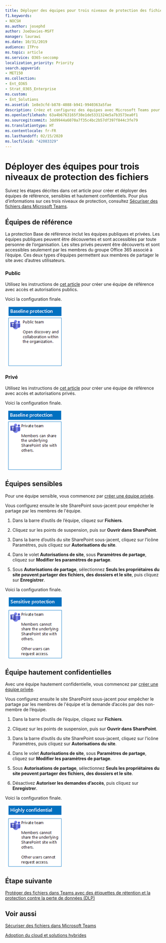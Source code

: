 ```yaml
---
title: Déployer des équipes pour trois niveaux de protection des fichiers
f1.keywords:
- NOCSH
ms.author: josephd
author: JoeDavies-MSFT
manager: laurawi
ms.date: 10/31/2019
audience: ITPro
ms.topic: article
ms.service: O365-seccomp
localization_priority: Priority
search.appverid:
- MET150
ms.collection:
- Ent_O365
- Strat_O365_Enterprise
ms.custom:
- Ent_Solutions
ms.assetid: 1e8e3cfd-b878-4088-b941-9940363a5fae
description: Créez et configurez des équipes avec Microsoft Teams pour différents niveaux de protection des informations pour les fichiers.
ms.openlocfilehash: 63a4b6763165f38e1de5331324e5a7b3573ea0f1
ms.sourcegitcommit: 3dd9944a6070a7f35c4bc2b57df397f844c3fe79
ms.translationtype: HT
ms.contentlocale: fr-FR
ms.lasthandoff: 02/15/2020
ms.locfileid: "42083329"
---
```

# <a name="deploy-teams-for-three-tiers-of-protection-for-files"></a>Déployer des équipes pour trois niveaux de protection des fichiers

Suivez les étapes décrites dans cet article pour créer et déployer des équipes de référence, sensibles et hautement confidentiels. Pour plus d’informations sur ces trois niveaux de protection, consultez [Sécuriser des fichiers dans Microsoft Teams](secure-files-in-teams.md).

## <a name="baseline-teams"></a>Équipes de référence

La protection Base de référence inclut les équipes publiques et privées. Les équipes publiques peuvent être découvertes et sont accessibles par toute personne de l’organisation. Les sites privés peuvent être découverts et sont accessibles seulement par les membres du groupe Office 365 associé à l’équipe. Ces deux types d’équipes permettent aux membres de partager le site avec d’autres utilisateurs.

### <a name="public"></a>Public

Utilisez les instructions de [cet article](https://support.office.com/article/174adf5f-846b-4780-b765-de1a0a737e2b) pour créer une équipe de référence avec accès et autorisations publics.

Voici la configuration finale.

![Protection de niveau de référence pour une équipe publique.](../../media/baseline-public-team.png)

### <a name="private"></a>Privé

Utilisez les instructions de [cet article](https://support.office.com/article/174adf5f-846b-4780-b765-de1a0a737e2b) pour créer une équipe de référence avec accès et autorisations privés.

Voici la configuration finale.

![Protection de niveau de référence pour une équipe privée.](../../media/baseline-private-team.png)

## <a name="sensitive-teams"></a>Équipes sensibles

Pour une équipe sensible, vous commencez par [créer une équipe privée](https://support.office.com/article/174adf5f-846b-4780-b765-de1a0a737e2b).

Vous configurez ensuite le site SharePoint sous-jacent pour empêcher le partage par les membres de l'équipe.

1. Dans la barre d’outils de l’équipe, cliquez sur **Fichiers**.

2. Cliquez sur les points de suspension, puis sur **Ouvrir dans SharePoint**.

3. Dans la barre d’outils du site SharePoint sous-jacent, cliquez sur l’icône Paramètres, puis cliquez sur **Autorisations du site**.

4. Dans le volet **Autorisations de site**, sous **Paramètres de partage**, cliquez sur **Modifier les paramètres de partage**.

5. Sous **Autorisations de partage**, sélectionnez **Seuls les propriétaires du site peuvent partager des fichiers, des dossiers et le site**, puis cliquez sur **Enregistrer**.

Voici la configuration finale.

![Protection sensible pour les membres d’une équipe.](../../media/sensitive-team.png)

## <a name="highly-confidential-teams"></a>Équipe hautement confidentielles

Avec une équipe hautement confidentielle, vous commencez par [créer une équipe privée](https://support.office.com/article/174adf5f-846b-4780-b765-de1a0a737e2b).

Vous configurez ensuite le site SharePoint sous-jacent pour empêcher le partage par les membres de l'équipe et la demande d’accès par des non-membre de l’équipe.

1. Dans la barre d’outils de l’équipe, cliquez sur **Fichiers**.

2. Cliquez sur les points de suspension, puis sur **Ouvrir dans SharePoint**.

3. Dans la barre d’outils du site SharePoint sous-jacent, cliquez sur l’icône Paramètres, puis cliquez sur **Autorisations du site**.

4. Dans le volet **Autorisations de site**, sous **Paramètres de partage**, cliquez sur **Modifier les paramètres de partage**.

5. Sous **Autorisations de partage**, sélectionnez **Seuls les propriétaires du site peuvent partager des fichiers, des dossiers et le site**.

6. Désactivez **Autoriser les demandes d’accès**, puis cliquez sur **Enregistrer**.

Voici la configuration finale.

![Protection hautement confidentielle pour les membres d’une équipe.](../../media/highly-confidential-team.png)

## <a name="next-step"></a>Étape suivante

[Protéger des fichiers dans Teams avec des étiquettes de rétention et la protection contre la perte de données (DLP)](deploy-teams-retention-DLP.md)

## <a name="see-also"></a>Voir aussi

[Sécuriser des fichiers dans Microsoft Teams](secure-files-in-teams.md)

[Adoption du cloud et solutions hybrides](https://docs.microsoft.com/office365/enterprise/cloud-adoption-and-hybrid-solutions)
